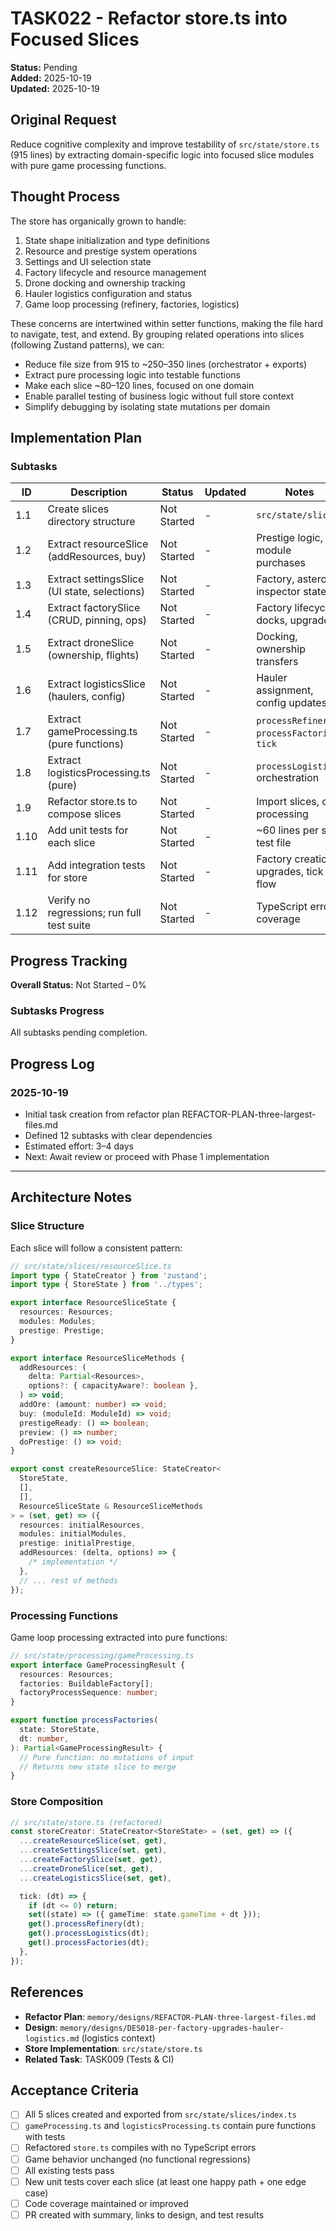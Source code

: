 # TASK022 - Refactor store.ts into Focused Slices

**Status:** Pending  
**Added:** 2025-10-19  
**Updated:** 2025-10-19

## Original Request

Reduce cognitive complexity and improve testability of `src/state/store.ts` (915 lines) by extracting domain-specific logic into focused slice modules with pure game processing functions.

## Thought Process

The store has organically grown to handle:

1. State shape initialization and type definitions
2. Resource and prestige system operations
3. Settings and UI selection state
4. Factory lifecycle and resource management
5. Drone docking and ownership tracking
6. Hauler logistics configuration and status
7. Game loop processing (refinery, factories, logistics)

These concerns are intertwined within setter functions, making the file hard to navigate, test, and extend. By grouping related operations into slices (following Zustand patterns), we can:

- Reduce file size from 915 to ~250–350 lines (orchestrator + exports)
- Extract pure processing logic into testable functions
- Make each slice ~80–120 lines, focused on one domain
- Enable parallel testing of business logic without full store context
- Simplify debugging by isolating state mutations per domain

## Implementation Plan

### Subtasks

| ID   | Description                                  | Status      | Updated | Notes                                         |
| ---- | -------------------------------------------- | ----------- | ------- | --------------------------------------------- |
| 1.1  | Create slices directory structure            | Not Started | -       | `src/state/slices/`                           |
| 1.2  | Extract resourceSlice (addResources, buy)    | Not Started | -       | Prestige logic, module purchases              |
| 1.3  | Extract settingsSlice (UI state, selections) | Not Started | -       | Factory, asteroid, inspector state            |
| 1.4  | Extract factorySlice (CRUD, pinning, ops)    | Not Started | -       | Factory lifecycle, docks, upgrades            |
| 1.5  | Extract droneSlice (ownership, flights)      | Not Started | -       | Docking, ownership transfers                  |
| 1.6  | Extract logisticsSlice (haulers, config)     | Not Started | -       | Hauler assignment, config updates             |
| 1.7  | Extract gameProcessing.ts (pure functions)   | Not Started | -       | `processRefinery`, `processFactories`, `tick` |
| 1.8  | Extract logisticsProcessing.ts (pure)        | Not Started | -       | `processLogistics` orchestration              |
| 1.9  | Refactor store.ts to compose slices          | Not Started | -       | Import slices, call processing                |
| 1.10 | Add unit tests for each slice                | Not Started | -       | ~60 lines per slice test file                 |
| 1.11 | Add integration tests for store              | Not Started | -       | Factory creation, upgrades, tick flow         |
| 1.12 | Verify no regressions; run full test suite   | Not Started | -       | TypeScript errors, coverage                   |

## Progress Tracking

**Overall Status:** Not Started – 0%

### Subtasks Progress

All subtasks pending completion.

## Progress Log

### 2025-10-19

- Initial task creation from refactor plan REFACTOR-PLAN-three-largest-files.md
- Defined 12 subtasks with clear dependencies
- Estimated effort: 3–4 days
- Next: Await review or proceed with Phase 1 implementation

---

## Architecture Notes

### Slice Structure

Each slice will follow a consistent pattern:

```typescript
// src/state/slices/resourceSlice.ts
import type { StateCreator } from 'zustand';
import type { StoreState } from '../types';

export interface ResourceSliceState {
  resources: Resources;
  modules: Modules;
  prestige: Prestige;
}

export interface ResourceSliceMethods {
  addResources: (
    delta: Partial<Resources>,
    options?: { capacityAware?: boolean },
  ) => void;
  addOre: (amount: number) => void;
  buy: (moduleId: ModuleId) => void;
  prestigeReady: () => boolean;
  preview: () => number;
  doPrestige: () => void;
}

export const createResourceSlice: StateCreator<
  StoreState,
  [],
  [],
  ResourceSliceState & ResourceSliceMethods
> = (set, get) => ({
  resources: initialResources,
  modules: initialModules,
  prestige: initialPrestige,
  addResources: (delta, options) => {
    /* implementation */
  },
  // ... rest of methods
});
```

### Processing Functions

Game loop processing extracted into pure functions:

```typescript
// src/state/processing/gameProcessing.ts
export interface GameProcessingResult {
  resources: Resources;
  factories: BuildableFactory[];
  factoryProcessSequence: number;
}

export function processFactories(
  state: StoreState,
  dt: number,
): Partial<GameProcessingResult> {
  // Pure function: no mutations of input
  // Returns new state slice to merge
}
```

### Store Composition

```typescript
// src/state/store.ts (refactored)
const storeCreator: StateCreator<StoreState> = (set, get) => ({
  ...createResourceSlice(set, get),
  ...createSettingsSlice(set, get),
  ...createFactorySlice(set, get),
  ...createDroneSlice(set, get),
  ...createLogisticsSlice(set, get),

  tick: (dt) => {
    if (dt <= 0) return;
    set((state) => ({ gameTime: state.gameTime + dt }));
    get().processRefinery(dt);
    get().processLogistics(dt);
    get().processFactories(dt);
  },
});
```

## References

- **Refactor Plan**: `memory/designs/REFACTOR-PLAN-three-largest-files.md`
- **Design**: `memory/designs/DES018-per-factory-upgrades-hauler-logistics.md` (logistics context)
- **Store Implementation**: `src/state/store.ts`
- **Related Task**: TASK009 (Tests & CI)

## Acceptance Criteria

- [ ] All 5 slices created and exported from `src/state/slices/index.ts`
- [ ] `gameProcessing.ts` and `logisticsProcessing.ts` contain pure functions with tests
- [ ] Refactored `store.ts` compiles with no TypeScript errors
- [ ] Game behavior unchanged (no functional regressions)
- [ ] All existing tests pass
- [ ] New unit tests cover each slice (at least one happy path + one edge case)
- [ ] Code coverage maintained or improved
- [ ] PR created with summary, links to design, and test results
